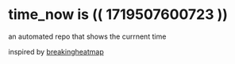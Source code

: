 # time_now is (( 1719507600723 ))

an automated repo that shows the currnent time

inspired by [breakingheatmap](https://github.com/breakingheatmap/breakingheatmap)
